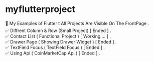 # myflutterproject

💙 My Examples of Flutter 
❗ All Projects Are Visible On The FrontPage .                              
✅ Diffrent Column & Row (Small Project) [ Ended ] .                                   
✅ Contact List ( Functional Project ) [ Working ... ] .                           
✅ Drawer Page ( Showing Drawer Widget ) [ Ended ] .                           
✅ TextField Focus ( TextField Focus ) [ Ended ] .                          
✅ Using Api ( CoinMarketCap Api ) [ Ended ] .                          

